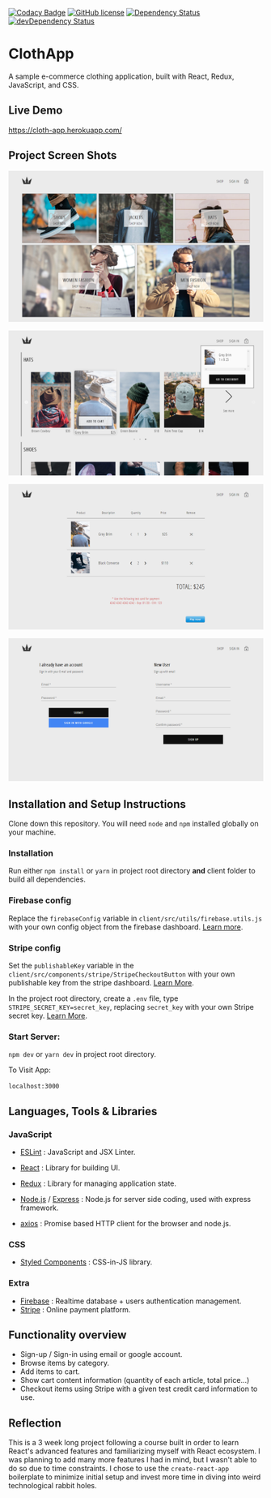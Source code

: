 [![Codacy Badge](https://api.codacy.com/project/badge/Grade/a3f9afe2e6a94053a30ef3ca0e720cf6)](https://app.codacy.com/manual/hsusanoo/cloth-app?utm_source=github.com&utm_medium=referral&utm_content=hsusanoo/cloth-app&utm_campaign=Badge_Grade_Dashboard)
[![GitHub license](https://img.shields.io/github/license/hsusanoo/cloth-app?style=flat-square)](https://github.com/hsusanoo/cloth-app/blob/master/LICENSE)
[![Dependency Status](https://img.shields.io/david/hsusanoo/cloth-app.svg?style=flat-square)](https://david-dm.org/hsusanoo/cloth-app)
[![devDependency Status](https://img.shields.io/david/dev/hsusanoo/cloth-app.svg?style=flat-square)](https://david-dm.org/hsusanoo/cloth-app#info=devDependencies)

# ClothApp

A sample e-commerce clothing application, built with React, Redux, JavaScript, and CSS.

## Live Demo

https://cloth-app.herokuapp.com/

## Project Screen Shots

![Home Page](Screenshots/012d664f.png)

![Shop Page](Screenshots/1f2967af.png)

![Checkout Page](Screenshots/69486e17.png)

![Authentication Page](Screenshots/d1f17093.png)

## Installation and Setup Instructions

Clone down this repository. You will need `node` and `npm` installed globally on your machine.  

### Installation

Run either `npm install` or `yarn` in project root directory **and** client folder to build all dependencies.

### Firebase config

Replace the `firebaseConfig` variable in `client/src/utils/firebase.utils.js` with your own config object from the 
firebase dashboard. [Learn more](https://support.google.com/firebase/answer/7015592?hl=en).

### Stripe config

Set the `publishableKey` variable in the `client/src/components/stripe/StripeCheckoutButton` with your own publishable 
key from the stripe dashboard. [Learn More](https://stripe.com/docs/keys).

In the project root directory, create a `.env` file, type `STRIPE_SECRET_KEY=secret_key`, replacing `secret_key` with
 your own Stripe secret key. [Learn More](https://stripe.com/docs/keys).

### Start Server:

`npm dev` or `yarn dev` in project root directory.

To Visit App:

`localhost:3000`

## Languages, Tools & Libraries

### JavaScript

- [ESLint](https://eslint.org) : JavaScript and JSX Linter.

- [React](https://reactjs.org) : Library for building UI.

- [Redux](https://redux.js.org) : Library for managing application state.

- [Node.js](https://nodejs.org) / [Express](https://expressjs.com) : Node.js for server side coding, used with 
express framework.

- [axios](https://github.com/axios/axios) : Promise based HTTP client for the browser and node.js.

### CSS

- [Styled Components](https://www.styled-components.com) : CSS-in-JS library.

### Extra

- [Firebase](https://firebase.google.com/) : Realtime database + users authentication management.
- [Stripe](https://stripe.com/) : Online payment platform.

## Functionality overview

- Sign-up / Sign-in using email or google account.
- Browse items by category.
- Add items to cart.
- Show cart content information (quantity of each article, total price...)
- Checkout items using Stripe with a given test credit card information to use.

## Reflection

This is a 3 week long project following a course built in order to learn React's advanced features and familiarizing 
myself 
with React ecosystem.
I was planning to add many more features I had in mind, but I wasn't able to do so due to time constraints.
I chose to use the `create-react-app` boilerplate to minimize initial setup and invest more time in diving into weird technological rabbit holes.
